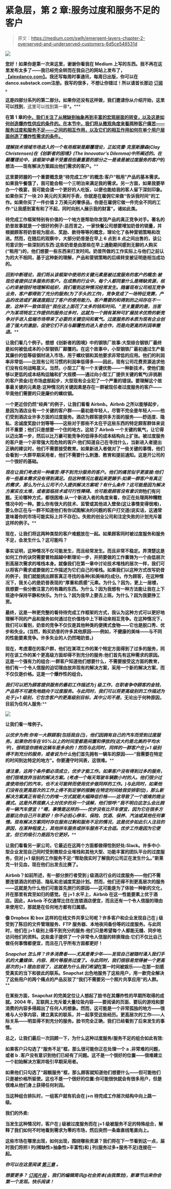 # 紧急层，第 2 章:服务过度和服务不足的客户

> 原文：<https://medium.com/swlh/emergent-layers-chapter-2-overserved-and-underserved-customers-6d5ce546531d>

![](img/aae9d25882915cb7bdb3b60c0bdd2e92.png)

**您好！如果你是第一次来这里，谢谢你看我在 Medium 上写的东西。我不再在这里发布太多了——我已经完全转而在我自己的网站上发布了，**[**【alexdanco.com】**](http://alexdanco.com)**。我还写每周时事通讯，每周日出版，你可以在 danco.substack.com**[](http://danco.substack.com)****注册。我写的很多，不想让你错过！所以请首长那边** [**订阅**](http://danco.substack.com) **。****

**这是四部分系列的第二部分。如果你还没有这样做，我们邀请你从介绍开始，这里可以找到[](/@alexdanco/emergent-layers-an-introduction-f91c3cbe0175#.2ef907l2b)**，这里可以找到第一章*[](/@alexdanco/emergent-layers-chapter-1-scarcity-abstraction-abundance-5705666e4f15#.1ol0igw1o)**。*****

****在第 1 章的[中，我们关注了从稀缺到抽象再到丰富的宏观层面的转变，以及这是如何创造爆炸性供应的条件的。在本节中，我们将从微观角度来看两种客户痛苦——服务过度和服务不足——之间的相互作用，以及它们的相互作用如何在单个用户层面创造了爆炸性需求的条件。](/@alexdanco/emergent-layers-chapter-1-scarcity-abstraction-abundance-5705666e4f15#.savcw9o11)****

****理解技术领域市场进入的一个有用框架是颠覆理论，正如克雷·克里斯滕森(Clay Christensen)在《创新者的困境》(The Innovator's Dilemma)中所阐述的。在颠覆理论中，该框架中最不受重视但最重要的部分之一是谁是*被过度服务的客户*的想法——现有解决方案超出他们需求的客户。****

****这里要把握的一个重要概念是“待完成工作”的概念:客户“租用”产品的基本需求。如果我午餐饿了，我可能会租一个三明治来满足我的需求。另一方面，如果我要举办一个晚宴，我可能会请一个更好的人吃饭，以便也能给我的客人留下深刻印象。如果你买了一块 20 美元的天美时手表，你就是在雇佣它来做“告诉我时间”的工作。如果你买了一件价值 2 万美元的奢侈品，你是在雇佣它做一件完全不同的工作:“让我感到富有和了不起，同时向别人展示我的财富”。诸如此类。****

****待完成工作框架特别有价值的一个地方是帮助你发现产品的真正竞争对手。著名的奶昔故事就是一个很好的例子:总而言之，一家快餐公司想要增加奶昔的销量，并根据顾客将奶昔视为甜点、奖励、款待等等的概念，理论化了各种营销策略和改进。然而，在随后的观察中，大部分奶昔是在早上 6 点到 8 点之间出售的，该公司意识到一些深刻的东西:这些奶昔是由那些在早上通勤期间感到无聊的人购买(“租用”)的，他们想要一些东西来打发时间。奶昔所做的工作实际上与他们之前认为的大不相同，基于这种新的理解，产品和营销策略的后续转变被证明是相当成功的。****

****回到中断理论，我们将从该框架中使用的关键元素是被过度服务的客户的概念:被现任者提供过多服务的客户。在成熟的行业中，每个人都同意什么是稀缺资源，核心约束被很好地理解和组织，我们看到这种情况经常发生。随着现有公司相互竞争业务，客户都得到了充分的服务(为了手头的工作)，竞争变成了一场特征竞赛，产品的改进或扩展速度超过了客户的使用能力。客户需要的和得到的之间存在不一致，这种不一致体现在“我在这上面花了太多的钱和时间。”至关重要的是，当客户为某项特定工作提供的服务过多时，这就为一个拥有某种可扩展技术优势的新竞争对手进入低端市场带来了必要的关键空间和氧气。过度服务的本质为现有企业创造了强大的激励，促使它们不去*与颠覆性的进入者合作，而是向更高的利润率撤退。*****

****让我们看几个例子。想想《创新者的困境》中的钢铁厂故事:大型综合钢铁厂最终是如何被低成本的小型钢铁厂颠覆的。在这个故事中，小型钢铁厂最初通过生产极其廉价的低等级钢材进入市场，用于螺纹钢和其他要求非常低的应用。他们的利润率非常低——比现有公司习惯的利润率低得多——因此，现有公司花费资源追求他们没有任何战略意义。当然，小型工厂有一个关键优势——一种新技术，使他们能够以更低的成本结构运输和扩大规模——通过向小型工厂提供关键的氧气(非挑剔的客户资金)在市场底部起步，大型现有企业犯了一个严重的错误。要理解这个故事最关键的元素是:这种情况的关键因素是存在一群被现任者过度服务的客户——毕竟他们需要的只是廉价的螺纹钢。****

****一个更近但仍然“经典”的例子，让我们看看 Airbnb。Airbnb 之所以能够起步，是因为酒店业有一个关键的客户群——最初是年轻人，尽管不完全是年轻人——他们受到酒店业许多方面的过度服务。酒店为顾客提供多方面的服务——舒适度、隐私、忠诚度奖励计划等等——这些对于那些不太在乎这些东西的特定顾客群体来说并不重要；他们只是想要一个住的地方。这给了 Airbnb 一个关键的氧气，让它得以迈出第一步，然后以比万豪可能竞争的低得多的成本结构向上扩张。被过度服务的客户是一个非常强大而危险的客户:他们知道自己在寻找什么，当新进入者提出正确的建议时，他们不需要接受教育。如果新进入者做对了一些关键的事情，他们会看到一大群早期采用者，他们不需要什么刺激、教育和提前通知。这是开公司的一个很好的基础。****

****现在让我们考虑另一种痛苦:得不到充分服务的客户。他们的痛苦似乎更直接:他们有一些基本需求没有得到满足。但这种情况比看起来更棘手:如果一群客户有真正的需求，那么为什么公司不介入提供解决方案呢？有什么条件？这可能是因为解决方案实在太难，或者面临技术或可行性障碍。也可能是顾客没有*意识到*他们有问题。无论哪种方式，都很困难:从一个新进入者的角度来看，你正在处理两种糟糕情况中的一种。要么你有很大的技术、监管或其他进入壁垒(这让事情变得很难)，要么你正在与一群不知道他们有你试图解决的问题的客户打交道(说实话，这通常意味着你的市场可能实际上并不存在)。失败的创业公司和注定失败的计划充斥着这样的例子。****

****现在，让我们将这两种类型的客户难题放在一起。如果顾客同时被过度服务和服务不足，会发生什么？这可能吗？****

****事实证明，这种情况不仅可能发生，而且经常发生。而且非常不稳定。弄清楚这是如何工作的诀窍需要冒险超越中断理论一步，并把要做的工作重铸为一个由低层次到高层次需求的堆栈本身。就像我们在第一章中讨论技术堆栈的层次一样，我们可以将客户需求或要做的工作描述为它们自己的堆栈。如果我们以这种方式改写奶昔的例子，我们就能挑出顾客真正寻找的各种(和美味的)成分。作为顾客，在这种情况下，我关心的是奶昔表现的“厚重和质感”元素。为什么？因为，更上一层楼，我想要一些分散注意力的有趣的东西。为什么？因为我想有一种方法能让我在上下班途中保持平静和快乐。为什么？因为我早上要去上班。为什么？因为我要挣工资。****

****最终，这是一种更完整的看待待完成工作框架的方式，我认为这种方式可以更好地理解不同的产品和服务如何通过在价值栈中上下移动来相互竞争。在这种情况下，我们可以看到，奶昔的竞争不仅仅是其他种类的便携式食物——它也是脱口秀、优步和失业。(当然，购买奶昔的许多其他原因——例如，不健康的美味——与不同的性能要素竞争。许多失业的人仍然喝奶昔。)****

****现在，考虑潜在的客户群，他们在某项工作的某个特定方面得到了过多的服务，同时在该工作的某个更高级方面却得不到充分的服务:他们首先有这种需求的原因。这是一个强有力的组合:一群客户知道他们想要什么，不需要接受这方面的教育，他们有一个令人信服的迫切理由放弃现有的解决方案，采用一个新的解决方案，而不仅仅是价格。这是一个爆炸性的组合。****

****我们可以把为顾客提供服务的最初工作描述为 j 级工作，在职者争夺顾客的金钱，产品将不可避免地趋向于过度服务。与此同时，我们可以将更高级别的工作描述为处于 j+1 级别，它包含客户的更高级别目标，其中公司*不是*，无论出于何种原因，目前为任何人服务:****

****![](img/918ef46363e187c81cbf1f512d34c842.png)****

****让我们看一堆例子。****

****以优步为例:你有一大群顾客(包括我自己)，他们因拥有自己的汽车而受到过度服务。如果你的车在 95%以上的时间里都是闲置和停放的(这大约是北美的平均水平)，很明显你拥有这辆车是多余的！然而与此同时，同样的一群客户在 j+1 级别得不到充分的服务，或者说*为什么*他们首先拥有一辆车的原因——“我需要在特定的时间到达特定的地方”。你要遵守时间表，这很难。****

****请注意，这两个条件都必须成立，优步才能工作。如果客户没有得到过多的服务，他们很难放弃当前的解决方案。(考虑一个每天驾驶车辆数小时的人。他们很少过度使用他们的汽车，也不太可能转而使用优步做同样的工作。)与此同时，如果他们没有在更高层次的工作上得不到足够的报酬(在特定时间给我安排职位)，那么新解决方案真正有吸引力的唯一方式就是大幅降低价格——这导致了一个艰难的商业模式。这是外界观察人士对优步的另一个误解，他们惊呼:“我不明白这怎么会比拥有一辆汽车便宜！”嗯，事情是这样的——优步没有*比开车便宜，因为它在很多方面都比你自己开车要好！你不必担心停车、保险、饮酒、保养、汽油或其他任何事情。现有解决方案同时存在服务过剩和服务不足的情况，这是优步如此引人注目的原因，在某种程度上，其他拼车服务或拼车服务不太合适。优步工作是因为它便宜，但它的吸引力是因为它更好。*****

****让我们看看另一家公司，它最近在这两个方面都做得恰到好处:Slack。许多中小型企业发现自己同时受到微软企业堆栈和其他大型、功能丰富的团队平台的过度服务，但对 j+1 级别的工作服务不足:“帮助我实时了解我的公司正在发生什么。”斯莱克一针见血，现在他们出发去比赛了。****

****Airbnb？如前所述，有一部分旅行者受到 j 级酒店行业的过度服务——他们不需要连锁酒店的舒适、隐私和忠诚度奖励计划。然而，他们还得不到更高层次的服务——这就是为什么他们可能首先旅行的原因——这可能是为了体验一种新的文化，并在那里有宾至如归的感觉。在 j+1 水平上，Airbnb 在这一性能要素上优于酒店。因此，Airbnb 不仅通常比住在连锁酒店便宜，而且还有一个令人信服的理由来使用它，那就是在任何地方都有归属感。****

****像 Dropbox 和 box 这样的在线文件共享公司呢？许多客户和企业发现自己在 j 级受到了陈旧的文件管理服务、FTP 服务器、本地夜间备份等的过度服务。与此同时，他们在 j+1 级别上得不到充分的服务:他们只是希望每个人都能无缝、同步地访问他们的资料。这些盒子提供了一个非常令人信服的转换理由:它们不仅比自己做任何事情都便宜，而且在几乎所有方面都更好！****

****Snapchat 怎么样？许多消费者——尤其是青少年——发现自己被随时涌入我们手机的大量媒体、内容、照片等服务过度了。与此同时，我们很容易觉得被一个更高层次的 j+1 理由忽视了，这就是为什么我们*希望*在第一时间被娱乐——在那一刻感受真实的当下和彼此的联系。Snapchat 出色地服务了这些用户，用一款完全解决了这些用户的两个痛点的产品反驳了“我们不需要另一个照片共享应用”的人群。****

****在某些方面，Snapchat 的完美定位让人想起了脸书在其爆炸性的早期所取得的成就。2004 年，互联网上充斥着大量垃圾内容——要阅读的页面、要玩的游戏和要消费的内容多得超出了任何人的想象。然而，这可能是一个非常孤独的地方——很难与人分享内容，建立真实的联系，并一起享受这些经历。更高层次的工作——人际关系——明显得不到充分的服务。脸书完全正确，我们已经看到了后来发生的事情。****

****总之，让我们最后一次回顾一下，为什么这种过度服务/服务不足的组合如此有效:****

****如果客户只勾选了“服务不足”框，那么很可能你正在处理一个 a .非常难的问题，或者 b .客户没有意识到他们已经有了问题。这不是一个很好的位置——很难建立一个初始解决方案并吸引早期采用者。****

****如果他们只勾选了“超额服务”框，那么顾客就知道他们想要什么——但可能他们只是被价格所驱使。这也不是一个很好的位置:你可能很快就会有很多用户，但是很难从他们身上获得任何利润。****

****当这种组合排队时，一组客户就有机会在 j+n 待完成工作层次结构中向上跳一级。****

****我们的外卖:****

****当发生这种情况时，客户在 j 级被过度服务而在 j+1 级被服务不足的特殊组合，解释了我们如何不时地看到需求为零的市场，然后突然一条垂直线笔直向上。****

****这些市场在哪里出现，如何出现，围绕哪些资源？我们将在下一节看到这一点，届时我们将把 I 列(稀缺性>抽象性>丰富性)和 j 列(服务过多+服务不足)连接在一起。****

*****你可以在这里阅读* [*第三章*](/@alexdanco/emergent-layers-chapter-3-explosive-growth-23cc44688999#.p7cman4ti) *。*****

*****想要更多？* [*订阅片段*](http://s23p.us10.list-manage.com/subscribe?u=d7f0f45160075006b25756cd0&id=159d546edd) *，我们的编辑简讯@社会资本(由我策划)，新章节出来你会第一个发现。快乐阅读！*****